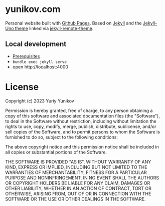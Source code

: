 # yunikov.com

Personal website built with [Github Pages](https://pages.github.com/). Based on [Jekyll](https://jekyllrb.com/) and the [Jekyll-Uno theme](https://github.com/joshgerdes/jekyll-uno) linked via [jekyll-remote-theme](https://github.com/benbalter/jekyll-remote-theme).

## Local development

- [Prerequisites](https://help.github.com/en/github/working-with-github-pages/testing-your-github-pages-site-locally-with-jekyll)
- `bundle exec jekyll serve`
- open http://localhost:4000


License
=================

   Copyright (c) 2023 Yuriy Yunikov
   
   Permission is hereby granted, free of charge, to any person obtaining a copy
   of this software and associated documentation files (the "Software"), to deal
   in the Software without restriction, including without limitation the rights
   to use, copy, modify, merge, publish, distribute, sublicense, and/or sell
   copies of the Software, and to permit persons to whom the Software is
   furnished to do so, subject to the following conditions:
   
   The above copyright notice and this permission notice shall be included in all
   copies or substantial portions of the Software.
   
   THE SOFTWARE IS PROVIDED "AS IS", WITHOUT WARRANTY OF ANY KIND, EXPRESS OR
   IMPLIED, INCLUDING BUT NOT LIMITED TO THE WARRANTIES OF MERCHANTABILITY,
   FITNESS FOR A PARTICULAR PURPOSE AND NONINFRINGEMENT. IN NO EVENT SHALL THE
   AUTHORS OR COPYRIGHT HOLDERS BE LIABLE FOR ANY CLAIM, DAMAGES OR OTHER
   LIABILITY, WHETHER IN AN ACTION OF CONTRACT, TORT OR OTHERWISE, ARISING FROM,
   OUT OF OR IN CONNECTION WITH THE SOFTWARE OR THE USE OR OTHER DEALINGS IN THE
   SOFTWARE.